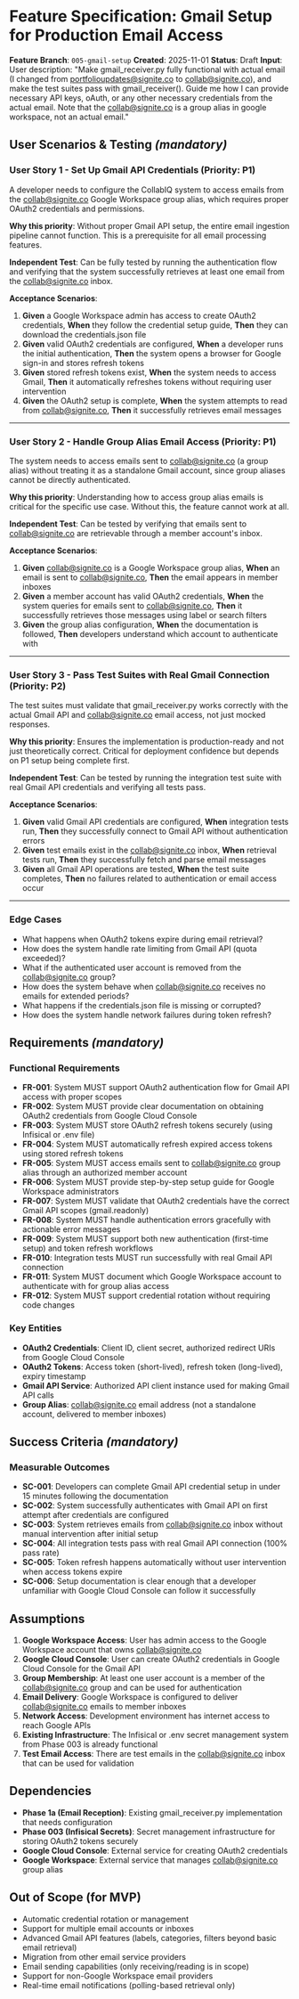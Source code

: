 # Feature Specification: Gmail Setup for Production Email Access

**Feature Branch**: `005-gmail-setup`
**Created**: 2025-11-01
**Status**: Draft
**Input**: User description: "Make gmail_receiver.py fully functional with actual email (I changed from portfolioupdates@signite.co to collab@signite.co), and make the test suites pass with gmail_receiver(). Guide me how I can provide necessary API keys, oAuth, or any other necessary credentials from the actual email. Note that the collab@signite.co is a group alias in google workspace, not an actual email."

## User Scenarios & Testing *(mandatory)*

### User Story 1 - Set Up Gmail API Credentials (Priority: P1)

A developer needs to configure the CollabIQ system to access emails from the collab@signite.co Google Workspace group alias, which requires proper OAuth2 credentials and permissions.

**Why this priority**: Without proper Gmail API setup, the entire email ingestion pipeline cannot function. This is a prerequisite for all email processing features.

**Independent Test**: Can be fully tested by running the authentication flow and verifying that the system successfully retrieves at least one email from the collab@signite.co inbox.

**Acceptance Scenarios**:

1. **Given** a Google Workspace admin has access to create OAuth2 credentials, **When** they follow the credential setup guide, **Then** they can download the credentials.json file
2. **Given** valid OAuth2 credentials are configured, **When** a developer runs the initial authentication, **Then** the system opens a browser for Google sign-in and stores refresh tokens
3. **Given** stored refresh tokens exist, **When** the system needs to access Gmail, **Then** it automatically refreshes tokens without requiring user intervention
4. **Given** the OAuth2 setup is complete, **When** the system attempts to read from collab@signite.co, **Then** it successfully retrieves email messages

---

### User Story 2 - Handle Group Alias Email Access (Priority: P1)

The system needs to access emails sent to collab@signite.co (a group alias) without treating it as a standalone Gmail account, since group aliases cannot be directly authenticated.

**Why this priority**: Understanding how to access group alias emails is critical for the specific use case. Without this, the feature cannot work at all.

**Independent Test**: Can be tested by verifying that emails sent to collab@signite.co are retrievable through a member account's inbox.

**Acceptance Scenarios**:

1. **Given** collab@signite.co is a Google Workspace group alias, **When** an email is sent to collab@signite.co, **Then** the email appears in member inboxes
2. **Given** a member account has valid OAuth2 credentials, **When** the system queries for emails sent to collab@signite.co, **Then** it successfully retrieves those messages using label or search filters
3. **Given** the group alias configuration, **When** the documentation is followed, **Then** developers understand which account to authenticate with

---

### User Story 3 - Pass Test Suites with Real Gmail Connection (Priority: P2)

The test suites must validate that gmail_receiver.py works correctly with the actual Gmail API and collab@signite.co email access, not just mocked responses.

**Why this priority**: Ensures the implementation is production-ready and not just theoretically correct. Critical for deployment confidence but depends on P1 setup being complete first.

**Independent Test**: Can be tested by running the integration test suite with real Gmail API credentials and verifying all tests pass.

**Acceptance Scenarios**:

1. **Given** valid Gmail API credentials are configured, **When** integration tests run, **Then** they successfully connect to Gmail API without authentication errors
2. **Given** test emails exist in the collab@signite.co inbox, **When** retrieval tests run, **Then** they successfully fetch and parse email messages
3. **Given** all Gmail API operations are tested, **When** the test suite completes, **Then** no failures related to authentication or email access occur

---

### Edge Cases

- What happens when OAuth2 tokens expire during email retrieval?
- How does the system handle rate limiting from Gmail API (quota exceeded)?
- What if the authenticated user account is removed from the collab@signite.co group?
- How does the system behave when collab@signite.co receives no emails for extended periods?
- What happens if the credentials.json file is missing or corrupted?
- How does the system handle network failures during token refresh?

## Requirements *(mandatory)*

### Functional Requirements

- **FR-001**: System MUST support OAuth2 authentication flow for Gmail API access with proper scopes
- **FR-002**: System MUST provide clear documentation on obtaining OAuth2 credentials from Google Cloud Console
- **FR-003**: System MUST store OAuth2 refresh tokens securely (using Infisical or .env file)
- **FR-004**: System MUST automatically refresh expired access tokens using stored refresh tokens
- **FR-005**: System MUST access emails sent to collab@signite.co group alias through an authorized member account
- **FR-006**: System MUST provide step-by-step setup guide for Google Workspace administrators
- **FR-007**: System MUST validate that OAuth2 credentials have the correct Gmail API scopes (gmail.readonly)
- **FR-008**: System MUST handle authentication errors gracefully with actionable error messages
- **FR-009**: System MUST support both new authentication (first-time setup) and token refresh workflows
- **FR-010**: Integration tests MUST run successfully with real Gmail API connection
- **FR-011**: System MUST document which Google Workspace account to authenticate with for group alias access
- **FR-012**: System MUST support credential rotation without requiring code changes

### Key Entities

- **OAuth2 Credentials**: Client ID, client secret, authorized redirect URIs from Google Cloud Console
- **OAuth2 Tokens**: Access token (short-lived), refresh token (long-lived), expiry timestamp
- **Gmail API Service**: Authorized API client instance used for making Gmail API calls
- **Group Alias**: collab@signite.co email address (not a standalone account, delivered to member inboxes)

## Success Criteria *(mandatory)*

### Measurable Outcomes

- **SC-001**: Developers can complete Gmail API credential setup in under 15 minutes following the documentation
- **SC-002**: System successfully authenticates with Gmail API on first attempt after credentials are configured
- **SC-003**: System retrieves emails from collab@signite.co inbox without manual intervention after initial setup
- **SC-004**: All integration tests pass with real Gmail API connection (100% pass rate)
- **SC-005**: Token refresh happens automatically without user intervention when access tokens expire
- **SC-006**: Setup documentation is clear enough that a developer unfamiliar with Google Cloud Console can follow it successfully

## Assumptions

1. **Google Workspace Access**: User has admin access to the Google Workspace account that owns collab@signite.co
2. **Google Cloud Console**: User can create OAuth2 credentials in Google Cloud Console for the Gmail API
3. **Group Membership**: At least one user account is a member of the collab@signite.co group and can be used for authentication
4. **Email Delivery**: Google Workspace is configured to deliver collab@signite.co emails to member inboxes
5. **Network Access**: Development environment has internet access to reach Google APIs
6. **Existing Infrastructure**: The Infisical or .env secret management system from Phase 003 is already functional
7. **Test Email Access**: There are test emails in the collab@signite.co inbox that can be used for validation

## Dependencies

- **Phase 1a (Email Reception)**: Existing gmail_receiver.py implementation that needs configuration
- **Phase 003 (Infisical Secrets)**: Secret management infrastructure for storing OAuth2 tokens securely
- **Google Cloud Console**: External service for creating OAuth2 credentials
- **Google Workspace**: External service that manages collab@signite.co group alias

## Out of Scope (for MVP)

- Automatic credential rotation or management
- Support for multiple email accounts or inboxes
- Advanced Gmail API features (labels, categories, filters beyond basic email retrieval)
- Migration from other email service providers
- Email sending capabilities (only receiving/reading is in scope)
- Support for non-Google Workspace email providers
- Real-time email notifications (polling-based retrieval only)

